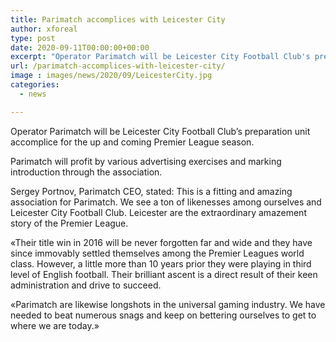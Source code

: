 ```yaml
---
title: Parimatch accomplices with Leicester City
author: xforeal 
type: post
date: 2020-09-11T00:00:00+00:00
excerpt: "Operator Parimatch will be Leicester City Football Club's preparation pack accomplice for the forthcoming Premier League season "
url: /parimatch-accomplices-with-leicester-city/
image : images/news/2020/09/LeicesterCity.jpg
categories:
  - news

---
```

Operator Parimatch will be Leicester City Football Club&#8217;s preparation unit accomplice for the up and coming Premier League season. 

Parimatch will profit by various advertising exercises and marking introduction through the association. 

Sergey Portnov, Parimatch CEO, stated: This is a fitting and amazing association for Parimatch. We see a ton of likenesses among ourselves and Leicester City Football Club. Leicester are the extraordinary amazement story of the Premier League. 

&#171;Their title win in 2016 will be never forgotten far and wide and they have since immovably settled themselves among the Premier Leagues world class. However, a little more than 10 years prior they were playing in third level of English football. Their brilliant ascent is a direct result of their keen administration and drive to succeed. 

&#171;Parimatch are likewise longshots in the universal gaming industry. We have needed to beat numerous snags and keep on bettering ourselves to get to where we are today.&#187;